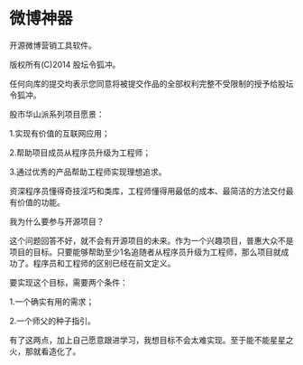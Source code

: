 微博神器
===========
开源微博营销工具软件。

版权所有(C)2014 股坛令狐冲。

任何向库的提交均表示您同意将被提交作品的全部权利完整不受限制的授予给股坛令狐冲。


股市华山派系列项目愿景：

1.实现有价值的互联网应用；

2.帮助项目成员从程序员升级为工程师；

3.通过优秀的产品帮助工程师实现理想追求。

资深程序员懂得奇技淫巧和类库，工程师懂得用最低的成本、最简洁的方法交付最有价值的功能。

我为什么要参与开源项目？

这个问题回答不好，就不会有开源项目的未来。作为一个兴趣项目，普惠大众不是项目的目标。只要能够帮助至少1名追随者从程序员升级为工程师，那么项目就成功了。程序员和工程师的区别已经在前文定义。

要实现这个目标，需要两个条件：

1.一个确实有用的需求；

2.一个师父的种子指引。

有了这两点，加上自己愿意跟进学习，我想目标不会太难实现。至于能不能星星之火，那就看造化了。
